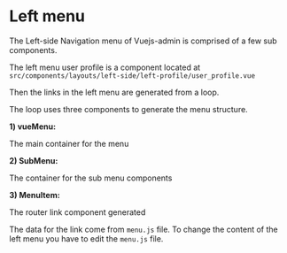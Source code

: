 # Left menu

The Left-side Navigation menu of Vuejs-admin is comprised of a few sub components.

The left menu user profile is a component located at `src/components/layouts/left-side/left-profile/user_profile.vue`

Then the links in the left menu are generated from a loop.

The loop uses three components to generate the menu structure.

**1\) vueMenu:**

The main container for the menu

**2\) SubMenu:**

The container for the sub menu components

**3\) MenuItem:**

The router link component generated

The data for the link come from `menu.js` file. To change the content of the left menu you have to edit the `menu.js` file.

